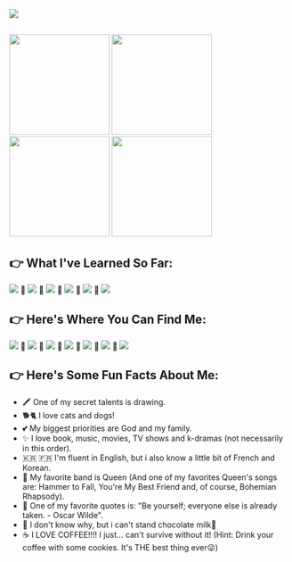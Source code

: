 <div>
  <img width="full-width" src="https://cdn.discordapp.com/attachments/982051013454360579/1166584853337210930/Capturar.PNG?ex=654b05cf&is=653890cf&hm=2f08234752c2d9da6b9306ac3f0da45f6e4a8af5a53766e7f332f87ed20c92bf&"/>
</div>

##

<div style=display: flex>
  <img height="180em" src="https://cdn.discordapp.com/attachments/989712725330522112/1157791962330570884/SPOILER_Design_sem_nome.gif?ex=6519e54a&is=651893ca&hm=6f510cd2f2d0605e6d2cef904d937177ed7fb334d74a7b9d265bd176669fd8d9&" />
  <img height="180em" src="https://github-readme-stats.vercel.app/api?username=Isabelle-Moura&show_icons=true&bg_color=000000&text_color=0e9658&title_color=5fdd8b&icon_color=5fdd8b"/>  
  <img height="180em" src="https://github-readme-stats.vercel.app/api/top-langs/?username=Isabelle-Moura&bg_color=000000&text_color=0e9658&title_color=5fdd8b&icon_color=5fdd8b"/>  
  <img height="180em" src="https://cdn.discordapp.com/attachments/982051013454360579/1170851361697562786/tenor.gif?ex=655a8b4d&is=6548164d&hm=4c90b3ad6c98915d70575e2717e1fe6aef704e740162a05cc0d70bf4a4ed8bd5&"/>  
</div>

## **👉 What I've Learned So Far:**
<div>
    <img src="https://img.shields.io/badge/HTML5-E34F26?style=for-the-badge&logo=html5&logoColor=white"/> 🔹
    <img src="https://img.shields.io/badge/CSS3-1572B6?style=for-the-badge&logo=css3&logoColor=white"/> 🔹
    <img src="https://img.shields.io/badge/JavaScript-F7DF1E?style=for-the-badge&logo=javascript&logoColor=black"/> 🔹
    <img src="https://img.shields.io/badge/React-20232A?style=for-the-badge&logo=react&logoColor=61DAFB"/> 🔹
    <img src="https://img.shields.io/badge/TypeScript-007ACC?style=for-the-badge&logo=typescript&logoColor=white"/> 🔹
    <img src="https://img.shields.io/badge/C-00599C?style=for-the-badge&logo=c&logoColor=white"/>
</div>

## **👉 Here's Where You Can Find Me:**

<div>
  <a href="mailto:mourabisabelle@gmail.com" target="_blank"><img src="https://img.shields.io/badge/Gmail-D14836?style=for-the-badge&logo=gmail&logoColor=white"/></a> 🔸
  <a href="https://github.com/Isabelle-Moura?tab=repositories" target="_blank"><img src="https://img.shields.io/badge/GitHub-100000?style=for-the-badge&logo=github&logoColor=white"/></a> 🔸
  <a href="" target="_blank"><img src="https://img.shields.io/badge/GitLab-330F63?style=for-the-badge&logo=gitlab&logoColor=white"/></a> 🔸
  <a href="https://www.linkedin.com/in/isa-moura-4a7432243/" target="_blank"><img src="https://img.shields.io/badge/LinkedIn-0077B5?style=for-the-badge&logo=linkedin&logoColor=white"/></a> 🔸
  <a href="https://medium.com/@mourabisabelle" target="_blank"><img src="https://img.shields.io/badge/Medium-12100E?style=for-the-badge&logo=medium&logoColor=white"/></a> 🔸
  <a href="" target="_blank"><img src="https://img.shields.io/badge/Facebook-1877F2?style=for-the-badge&logo=facebook&logoColor=white"/></a> 🔸
  <a href="" target="_blank"><img src="https://img.shields.io/badge/Instagram-E4405F?style=for-the-badge&logo=instagram&logoColor=white"/></a>
</div>

## **👉 Here's Some Fun Facts About Me:**
- 🖍 One of my secret talents is drawing. 
- 🐕🐈 I love cats and dogs!
- 💕 My biggest priorities are God and my family.
- ✨ I love book, music, movies, TV shows and k-dramas (not necessarily in this order).
- 🇰🇷 🇫🇷 I'm fluent in English, but i also know a little bit of French and Korean.
- 🥁 My favorite band is Queen (And one of my favorites Queen's songs are: Hammer to Fall, You're My Best Friend and, of course, Bohemian Rhapsody).
- 💬 One of my favorite quotes is: "Be yourself; everyone else is already taken. - Oscar Wilde".
- 🤢 I don't know why, but i can't stand chocolate milk🤮
- ☕ I LOVE COFFEE!!!! I just... can't survive without it! (Hint: Drink your coffee with some cookies. It's THE best thing ever😜)

##
